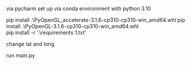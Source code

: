 via pycharm set up via conda environment with python 3.10


 pip install .\PyOpenGL_accelerate-3.1.6-cp310-cp310-win_amd64.whl
 pip install .\PyOpenGL-3.1.6-cp310-cp310-win_amd64.whl   
 pip install -r '.\requirements 1.txt'


change lat and long

run main.py